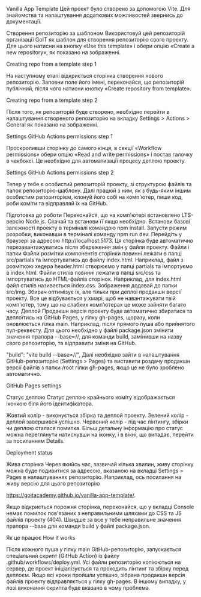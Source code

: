 Vanilla App Template Цей проект було створено за допомогою Vite. Для знайомства
та налаштування додаткових можливостей звернись до документації.

Створення репозиторію за шаблоном Використовуй цей репозиторій організації GoIT
як шаблон для створення репозиторію свого проекту. Для цього натисни на кнопку
«Use this template» і обери опцію «Create a new repository», як показано на
зображенні.

Creating repo from a template step 1

На наступному етапі відкриється сторінка створення нового репозиторію. Заповни
поле його імені, переконайся, що репозиторій публічний, після чого натисни
кнопку «Create repository from template».

Creating repo from a template step 2

Після того, як репозиторій буде створено, необхідно перейти в налаштування
створеного репозиторію на вкладку Settings > Actions > General як показано на
зображенні.

Settings GitHub Actions permissions step 1

Проскроливши сторінку до самого кінця, в секції «Workflow permissions» обери
опцію «Read and write permissions» і постав галочку в чекбоксі. Це необхідно для
автоматизації процесу деплою проекту.

Settings GitHub Actions permissions step 2

Тепер у тебе є особистий репозиторій проекту, зі структурою файлів та папок
репозиторію-шаблону. Далі працюй з ним, як з будь-яким іншим особистим
репозиторієм, клонуй його собі на комп'ютер, пиши код, роби коміти та відправляй
їх на GitHub.

Підготовка до роботи Переконайся, що на комп'ютері встановлено LTS-версію
Node.js. Скачай та встанови її якщо необхідно. Встанови базові залежності
проекту в терміналі командою npm install. Запусти режим розробки, виконавши в
терміналі команду npm run dev. Перейдіть у браузері за адресою
http://localhost:5173. Ця сторінка буде автоматично перезавантажуватись після
збереження змін у файли проекту. Файли і папки Файли розмітки компонентів
сторінки повинні лежати в папці src/partials та імпортуватись до файлу
index.html. Наприклад, файл з розміткою хедера header.html створюємо у папці
partials та імпортуємо в index.html. Файли стилів повинні лежати в папці src/css
та імпортуватись до HTML-файлів сторінок. Наприклад, для index.html файл стилів
називається index.css. Зображення додавай до папки src/img. Збирач оптимізує їх,
але тільки при деплої продакшн версії проекту. Все це відбувається у хмарі, щоб
не навантажувати твій комп'ютер, тому що на слабких компʼютерах це може зайняти
багато часу. Деплой Продакшн версія проекту буде автоматично збиратися та
деплоїтись на GitHub Pages, у гілку gh-pages, щоразу, коли оновлюється гілка
main. Наприклад, після прямого пуша або прийнятого пул-реквесту. Для цього
необхідно у файлі package.json змінити значення прапора --base=/<REPO>/, для
команди build, замінивши <REPO> на назву свого репозиторію, та відправити зміни
на GitHub.

"build": "vite build --base=/<REPO>/", Далі необхідно зайти в налаштування
GitHub-репозиторію (Settings > Pages) та виставити роздачу продакшн версії
файлів з папки /root гілки gh-pages, якщо це не було зроблено автоматично.

GitHub Pages settings

Статус деплою Статус деплою крайнього коміту відображається іконкою біля його
ідентифікатора.

Жовтий колір - виконується збірка та деплой проекту. Зелений колір - деплой
завершився успішно. Червоний колір - під час лінтингу, збірки чи деплою сталася
помилка. Більш детальну інформацію про статус можна переглянути натиснувши на
іконку, і в вікні, що випадає, перейти за посиланням Details.

Deployment status

Жива сторінка Через якийсь час, зазвичай кілька хвилин, живу сторінку можна буде
подивитися за адресою, вказаною на вкладці Settings > Pages в налаштуваннях
репозиторію. Наприклад, ось посилання на живу версію для цього репозиторію

https://goitacademy.github.io/vanilla-app-template/.

Якщо відкриється порожня сторінка, переконайся, що у вкладці Console немає
помилок пов'язаних з неправильними шляхами до CSS та JS файлів проекту (404).
Швидше за все у тебе неправильне значення прапора --base для команди build у
файлі package.json.

Як це працює How it works

Після кожного пуша у гілку main GitHub-репозиторію, запускається спеціальний
скрипт (GitHub Action) із файлу .github/workflows/deploy.yml. Усі файли
репозиторію копіюються на сервер, де проект ініціалізується та проходить лінтинг
та збірку перед деплоєм. Якщо всі кроки пройшли успішно, зібрана продакшн версія
файлів проекту відправляється у гілку gh-pages. В іншому випадку, у лозі
виконання скрипта буде вказано в чому проблема.
